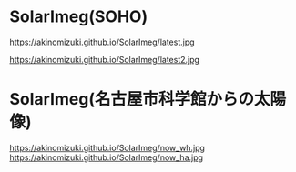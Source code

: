 # SolarImeg(SOHO)

https://akinomizuki.github.io/SolarImeg/latest.jpg

https://akinomizuki.github.io/SolarImeg/latest2.jpg

# SolarImeg(名古屋市科学館からの太陽像)
https://akinomizuki.github.io/SolarImeg/now_wh.jpg
https://akinomizuki.github.io/SolarImeg/now_ha.jpg
